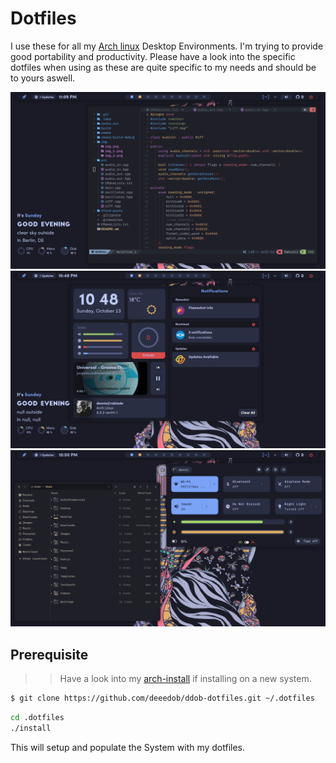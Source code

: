 # Dotfiles

I use these for all my [Arch linux](https://archlinux.org/about)
Desktop Environments. I'm trying to provide good portability and productivity.
Please have a look into the specific dotfiles when using as these are
quite specific to my needs and should be to yours aswell.

![img]( images/screen1.png )
![img]( images/screen2.png )
![img]( images/screen3.png )

## Prerequisite

>> Have a look into my [arch-install](https://github.com/deeedob/arch-install)
>> if installing on a new system.

```bash
$ git clone https://github.com/deeedob/ddob-dotfiles.git ~/.dotfiles
```

```bash
cd .dotfiles
./install
```

This will setup and populate the System with my dotfiles.
